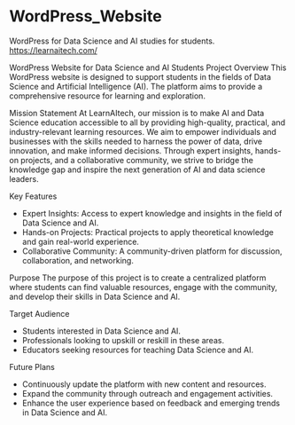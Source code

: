 # WordPress_Website
WordPress for Data Science and AI studies for students.
https://learnaitech.com/ 

WordPress Website for Data Science and AI Students
Project Overview
This WordPress website is designed to support students in the fields of Data Science and Artificial Intelligence (AI). The platform aims to provide a comprehensive resource for learning and exploration.

Mission Statement
At LearnAItech, our mission is to make AI and Data Science education accessible to all by providing high-quality, practical, and industry-relevant learning resources. We aim to empower individuals and businesses with the skills needed to harness the power of data, drive innovation, and make informed decisions. Through expert insights, hands-on projects, and a collaborative community, we strive to bridge the knowledge gap and inspire the next generation of AI and data science leaders.

Key Features
- Expert Insights: Access to expert knowledge and insights in the field of Data Science and AI.
- Hands-on Projects: Practical projects to apply theoretical knowledge and gain real-world experience.
- Collaborative Community: A community-driven platform for discussion, collaboration, and networking.

Purpose
The purpose of this project is to create a centralized platform where students can find valuable resources, engage with the community, and develop their skills in Data Science and AI.

Target Audience
- Students interested in Data Science and AI.
- Professionals looking to upskill or reskill in these areas.
- Educators seeking resources for teaching Data Science and AI.

Future Plans
- Continuously update the platform with new content and resources.
- Expand the community through outreach and engagement activities.
- Enhance the user experience based on feedback and emerging trends in Data Science and AI.
